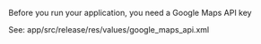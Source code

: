Before you run your application, you need a Google Maps API key

See: app/src/release/res/values/google_maps_api.xml
